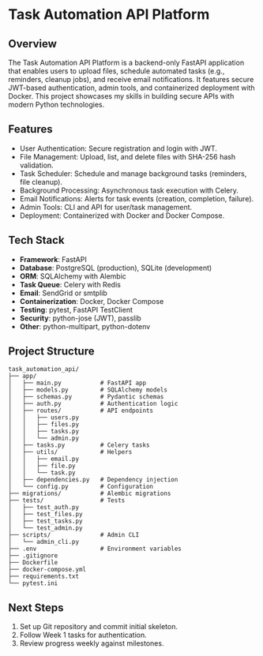 
# Task Automation API Platform

## Overview
The Task Automation API Platform is a backend-only FastAPI application that enables users to upload files, schedule automated tasks (e.g., reminders, cleanup jobs), and receive email notifications. It features secure JWT-based authentication, admin tools, and containerized deployment with Docker. This project showcases my skills in building  secure APIs with modern Python technologies.

## Features
- User Authentication: Secure registration and login with JWT.
- File Management: Upload, list, and delete files with SHA-256 hash validation.
- Task Scheduler: Schedule and manage background tasks (reminders, file cleanup).
- Background Processing: Asynchronous task execution with Celery.
- Email Notifications: Alerts for task events (creation, completion, failure).
- Admin Tools: CLI and API for user/task management.
- Deployment: Containerized with Docker and Docker Compose.

## Tech Stack
- **Framework**: FastAPI
- **Database**: PostgreSQL (production), SQLite (development)
- **ORM**: SQLAlchemy with Alembic
- **Task Queue**: Celery with Redis
- **Email**: SendGrid or smtplib
- **Containerization**: Docker, Docker Compose
- **Testing**: pytest, FastAPI TestClient
- **Security**: python-jose (JWT), passlib
- **Other**: python-multipart, python-dotenv

## Project Structure
```
task_automation_api/
├── app/
│   ├── main.py           # FastAPI app
│   ├── models.py         # SQLAlchemy models
│   ├── schemas.py        # Pydantic schemas
│   ├── auth.py           # Authentication logic
│   ├── routes/           # API endpoints
│   │   ├── users.py
│   │   ├── files.py
│   │   ├── tasks.py
│   │   └── admin.py
│   ├── tasks.py          # Celery tasks
│   ├── utils/            # Helpers
│   │   ├── email.py
│   │   ├── file.py
│   │   └── task.py
│   ├── dependencies.py   # Dependency injection
│   └── config.py         # Configuration
├── migrations/           # Alembic migrations
├── tests/                # Tests
│   ├── test_auth.py
│   ├── test_files.py
│   ├── test_tasks.py
│   └── test_admin.py
├── scripts/              # Admin CLI
│   └── admin_cli.py
├── .env                  # Environment variables
├── .gitignore
├── Dockerfile
├── docker-compose.yml
├── requirements.txt
└── pytest.ini
```

## Next Steps
1. Set up Git repository and commit initial skeleton.
2. Follow Week 1 tasks for authentication.
3. Review progress weekly against milestones.
